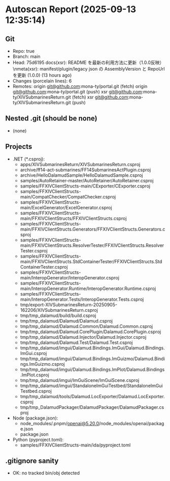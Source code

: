 # Autoscan Report (2025-09-13 12:35:14)

## Git
- Repo: true
- Branch: main
- Head: 75d6195 docs(xsr): README を最新の利用方法に更新（1.0.0反映）\nmeta(xsr): manifest/plugin/legacy json の AssemblyVersion と RepoUrl を更新 (1.0.0) (13 hours ago)
- Changes (porcelain lines): 6
- Remotes:
  origin	git@github.com:mona-ty/portal.git (fetch)
  origin	git@github.com:mona-ty/portal.git (push)
  xsr	git@github.com:mona-ty/XIVSubmarinesReturn.git (fetch)
  xsr	git@github.com:mona-ty/XIVSubmarinesReturn.git (push)

## Nested .git (should be none)
- (none)

## Projects
- .NET (*.csproj):
  - apps/XIVSubmarinesReturn/XIVSubmarinesReturn.csproj
  - archive/ff14-act-submarines/FF14SubmarinesActPlugin.csproj
  - archive/HelloDalamudSample/HelloDalamudSample.csproj
  - samples/AutoRetainer-master/AutoRetainer/AutoRetainer.csproj
  - samples/FFXIVClientStructs-main/CExporter/CExporter.csproj
  - samples/FFXIVClientStructs-main/CompatChecker/CompatChecker.csproj
  - samples/FFXIVClientStructs-main/ExcelGenerator/ExcelGenerator.csproj
  - samples/FFXIVClientStructs-main/FFXIVClientStructs/FFXIVClientStructs.csproj
  - samples/FFXIVClientStructs-main/FFXIVClientStructs.Generators/FFXIVClientStructs.Generators.csproj
  - samples/FFXIVClientStructs-main/FFXIVClientStructs.ResolverTester/FFXIVClientStructs.ResolverTester.csproj
  - samples/FFXIVClientStructs-main/FFXIVClientStructs.StdContainerTester/FFXIVClientStructs.StdContainerTester.csproj
  - samples/FFXIVClientStructs-main/InteropGenerator/InteropGenerator.csproj
  - samples/FFXIVClientStructs-main/InteropGenerator.Runtime/InteropGenerator.Runtime.csproj
  - samples/FFXIVClientStructs-main/InteropGenerator.Tests/InteropGenerator.Tests.csproj
  - tmp/export-XIVSubmarinesReturn-20250905-162206/XIVSubmarinesReturn.csproj
  - tmp/tmp_dalamud/build/build.csproj
  - tmp/tmp_dalamud/Dalamud/Dalamud.csproj
  - tmp/tmp_dalamud/Dalamud.Common/Dalamud.Common.csproj
  - tmp/tmp_dalamud/Dalamud.CorePlugin/Dalamud.CorePlugin.csproj
  - tmp/tmp_dalamud/Dalamud.Injector/Dalamud.Injector.csproj
  - tmp/tmp_dalamud/Dalamud.Test/Dalamud.Test.csproj
  - tmp/tmp_dalamud/imgui/Dalamud.Bindings.ImGui/Dalamud.Bindings.ImGui.csproj
  - tmp/tmp_dalamud/imgui/Dalamud.Bindings.ImGuizmo/Dalamud.Bindings.ImGuizmo.csproj
  - tmp/tmp_dalamud/imgui/Dalamud.Bindings.ImPlot/Dalamud.Bindings.ImPlot.csproj
  - tmp/tmp_dalamud/imgui/ImGuiScene/ImGuiScene.csproj
  - tmp/tmp_dalamud/imgui/StandaloneImGuiTestbed/StandaloneImGuiTestbed.csproj
  - tmp/tmp_dalamud/tools/Dalamud.LocExporter/Dalamud.LocExporter.csproj
  - tmp/tmp_DalamudPackager/DalamudPackager/DalamudPackager.csproj
- Node (package.json):
  - node_modules/.pnpm/openai@5.20.0/node_modules/openai/package.json
  - package.json
- Python (pyproject.toml):
  - samples/FFXIVClientStructs-main/ida/pyproject.toml

## .gitignore sanity
- OK: no tracked bin/obj detected

